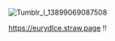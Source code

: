 ![Tumblr_l_13899069087508](https://github.com/user-attachments/assets/5d0e07b2-90c7-49bb-9cdb-a6152bda3e14)

https://eurydlce.straw.page !!
